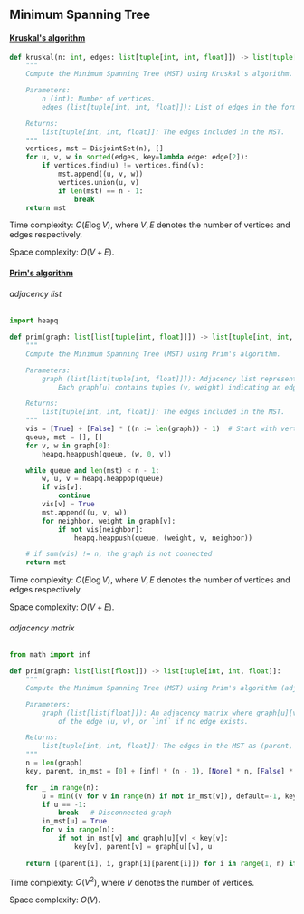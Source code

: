 ## Minimum Spanning Tree

#### [Kruskal's algorithm](https://en.wikipedia.org/wiki/Kruskal%27s_algorithm)

```python
def kruskal(n: int, edges: list[tuple[int, int, float]]) -> list[tuple[int, int, float]]:
    """
    Compute the Minimum Spanning Tree (MST) using Kruskal's algorithm.

    Parameters:
        n (int): Number of vertices.
        edges (list[tuple[int, int, float]]): List of edges in the form (u, v, weight).

    Returns:
        list[tuple[int, int, float]]: The edges included in the MST.
    """
    vertices, mst = DisjointSet(n), []
    for u, v, w in sorted(edges, key=lambda edge: edge[2]):
        if vertices.find(u) != vertices.find(v):
            mst.append((u, v, w))
            vertices.union(u, v)
            if len(mst) == n - 1:
                break
    return mst
```

Time complexity: $O\left(E \log V\right)$, where $V, E$ denotes the number of vertices and edges respectively.

Space complexity: $O\left(V + E\right)$.



#### [Prim's algorithm](https://en.wikipedia.org/wiki/Prim%27s_algorithm)

###### adjacency list

```python
import heapq

def prim(graph: list[list[tuple[int, float]]]) -> list[tuple[int, int, float]]:
    """
    Compute the Minimum Spanning Tree (MST) using Prim's algorithm.

    Parameters:
        graph (list[list[tuple[int, float]]]): Adjacency list representing the graph.
            Each graph[u] contains tuples (v, weight) indicating an edge from u to v.

    Returns:
        list[tuple[int, int, float]]: The edges included in the MST.
    """
    vis = [True] + [False] * ((n := len(graph)) - 1)  # Start with vertex 0
    queue, mst = [], []
    for v, w in graph[0]:
        heapq.heappush(queue, (w, 0, v))

    while queue and len(mst) < n - 1:
        w, u, v = heapq.heappop(queue)
        if vis[v]:
            continue
        vis[v] = True
        mst.append((u, v, w))
        for neighbor, weight in graph[v]:
            if not vis[neighbor]:
                heapq.heappush(queue, (weight, v, neighbor))

    # if sum(vis) != n, the graph is not connected
    return mst
```

Time complexity: $O\left(E \log V\right)$, where $V, E$ denotes the number of vertices and edges respectively.

Space complexity: $O\left(V + E\right)$.



###### adjacency matrix

```python
from math import inf

def prim(graph: list[list[float]]) -> list[tuple[int, int, float]]:
    """
    Compute the Minimum Spanning Tree (MST) using Prim's algorithm (adjacency matrix version).

    Parameters:
        graph (list[list[float]]): An adjacency matrix where graph[u][v] is the weight
            of the edge (u, v), or `inf` if no edge exists.

    Returns:
        list[tuple[int, int, float]]: The edges in the MST as (parent, node, weight).
    """
    n = len(graph)
    key, parent, in_mst = [0] + [inf] * (n - 1), [None] * n, [False] * n

    for _ in range(n):
        u = min((v for v in range(n) if not in_mst[v]), default=-1, key=lambda v: key[v])
        if u == -1:
            break   # Disconnected graph
        in_mst[u] = True
        for v in range(n):
            if not in_mst[v] and graph[u][v] < key[v]:
                key[v], parent[v] = graph[u][v], u
    
    return [(parent[i], i, graph[i][parent[i]]) for i in range(1, n) if parent[i] is not None]
```

Time complexity: $O\left(V^2\right)$, where $V$ denotes the number of vertices.

Space complexity: $O\left(V\right)$.
